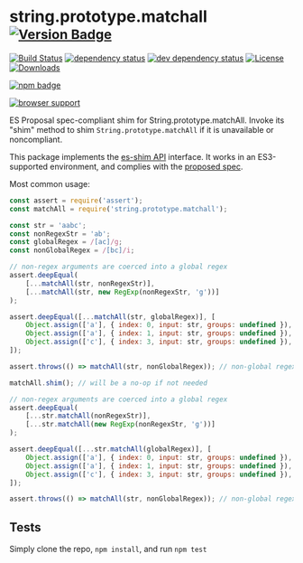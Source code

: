 # string.prototype.matchall <sup>[![Version Badge][npm-version-svg]][package-url]</sup>

[![Build Status][travis-svg]][travis-url]
[![dependency status][deps-svg]][deps-url]
[![dev dependency status][dev-deps-svg]][dev-deps-url]
[![License][license-image]][license-url]
[![Downloads][downloads-image]][downloads-url]

[![npm badge][npm-badge-png]][package-url]

[![browser support][testling-svg]][testling-url]

ES Proposal spec-compliant shim for String.prototype.matchAll. Invoke its "shim" method to shim `String.prototype.matchAll` if it is unavailable or noncompliant.

This package implements the [es-shim API](https://github.com/es-shims/api) interface. It works in an ES3-supported environment, and complies with the [proposed spec](https://github.com/tc39/proposal-string-matchall).

Most common usage:
```js
const assert = require('assert');
const matchAll = require('string.prototype.matchall');

const str = 'aabc';
const nonRegexStr = 'ab';
const globalRegex = /[ac]/g;
const nonGlobalRegex = /[bc]/i;

// non-regex arguments are coerced into a global regex
assert.deepEqual(
	[...matchAll(str, nonRegexStr)],
	[...matchAll(str, new RegExp(nonRegexStr, 'g'))]
);

assert.deepEqual([...matchAll(str, globalRegex)], [
	Object.assign(['a'], { index: 0, input: str, groups: undefined }),
	Object.assign(['a'], { index: 1, input: str, groups: undefined }),
	Object.assign(['c'], { index: 3, input: str, groups: undefined }),
]);

assert.throws(() => matchAll(str, nonGlobalRegex)); // non-global regexes throw

matchAll.shim(); // will be a no-op if not needed

// non-regex arguments are coerced into a global regex
assert.deepEqual(
	[...str.matchAll(nonRegexStr)],
	[...str.matchAll(new RegExp(nonRegexStr, 'g'))]
);

assert.deepEqual([...str.matchAll(globalRegex)], [
	Object.assign(['a'], { index: 0, input: str, groups: undefined }),
	Object.assign(['a'], { index: 1, input: str, groups: undefined }),
	Object.assign(['c'], { index: 3, input: str, groups: undefined }),
]);

assert.throws(() => matchAll(str, nonGlobalRegex)); // non-global regexes throw

```

## Tests
Simply clone the repo, `npm install`, and run `npm test`

[package-url]: https://npmjs.com/package/string.prototype.matchall
[npm-version-svg]: http://versionbadg.es/es-shims/String.prototype.matchAll.svg
[travis-svg]: https://travis-ci.org/es-shims/String.prototype.matchAll.svg
[travis-url]: https://travis-ci.org/es-shims/String.prototype.matchAll
[deps-svg]: https://david-dm.org/es-shims/String.prototype.matchAll.svg
[deps-url]: https://david-dm.org/es-shims/String.prototype.matchAll
[dev-deps-svg]: https://david-dm.org/es-shims/String.prototype.matchAll/dev-status.svg
[dev-deps-url]: https://david-dm.org/es-shims/String.prototype.matchAll#info=devDependencies
[testling-svg]: https://ci.testling.com/es-shims/String.prototype.matchAll.png
[testling-url]: https://ci.testling.com/es-shims/String.prototype.matchAll
[npm-badge-png]: https://nodei.co/npm/string.prototype.matchall.png?downloads=true&stars=true
[license-image]: http://img.shields.io/npm/l/string.prototype.matchall.svg
[license-url]: LICENSE
[downloads-image]: http://img.shields.io/npm/dm/string.prototype.matchall.svg
[downloads-url]: http://npm-stat.com/charts.html?package=string.prototype.matchall
